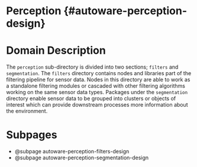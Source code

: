 Perception {#autoware-perception-design}
==========

# Domain Description

The `perception` sub-directory is divided into two sections; `filters` and `segmentation`. 
The `filters` directory contains nodes and libraries part of the filtering pipeline for sensor data. 
Nodes in this directory are able to work as a standalone filtering modules or cascaded with other 
filtering algorithms working on the same sensor data types. 
Packages under the `segmentation` directory enable sensor data to be grouped into clusters or 
objects of interest which can provide downstream processes more information about the environment.

# Subpages

- @subpage autoware-perception-filters-design
- @subpage autoware-perception-segmentation-design
